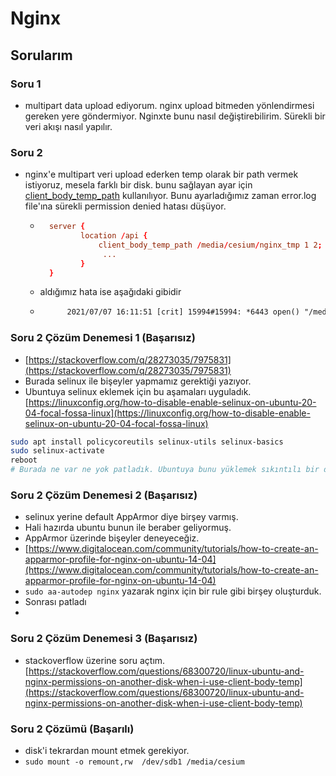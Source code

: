 # Nginx

## Sorularım
### Soru 1
- multipart data upload ediyorum. nginx upload bitmeden yönlendirmesi gereken yere göndermiyor. Nginxte bunu nasıl değiştirebilirim. Sürekli bir veri akışı nasıl yapılır.

### Soru 2
- nginx'e multipart veri upload ederken temp olarak bir path vermek istiyoruz, mesela farklı bir disk. bunu sağlayan ayar için [client_body_temp_path](http://nginx.org/en/docs/http/ngx_http_core_module.html) kullanılıyor. Bunu ayarladığımız zaman error.log file'ına sürekli permission denied hatası düşüyor.
    - ```conf
        server {
               location /api {
                   client_body_temp_path /media/cesium/nginx_tmp 1 2;
                    ...
               } 
        }
        ```
    - aldığımız hata ise aşağıdaki gibidir
    - ```txt
            2021/07/07 16:11:51 [crit] 15994#15994: *6443 open() "/media/cesium/nginx_tmp/8/30/0000000308" failed (13: Permission denied), client: 192.168.20.180, server: _, request: "POST /api/v1/terrain/5/uploadfile HTTP/1.0"
        ```
### Soru 2 Çözüm Denemesi 1 (Başarısız)
- [https://stackoverflow.com/q/28273035/7975831](https://stackoverflow.com/q/28273035/7975831)
- Burada selinux ile bişeyler yapmamız gerektiği yazıyor.
- Ubuntuya selinux eklemek için bu aşamaları uyguladık. [https://linuxconfig.org/how-to-disable-enable-selinux-on-ubuntu-20-04-focal-fossa-linux](https://linuxconfig.org/how-to-disable-enable-selinux-on-ubuntu-20-04-focal-fossa-linux)
```bash
sudo apt install policycoreutils selinux-utils selinux-basics
sudo selinux-activate
reboot
# Burada ne var ne yok patladık. Ubuntuya bunu yüklemek sıkıntılı bir durum galiba. System boot olmadı. Gerçi baya bir uyarı vermiş. AppArmor'u kapattığınızdan emin olun falan filan diye. Ama yöntemi sevmedim.

```
### Soru 2 Çözüm Denemesi 2 (Başarısız)
- selinux yerine default AppArmor diye birşey varmış.
- Hali hazırda ubuntu bunun ile beraber geliyormuş.
- AppArmor üzerinde bişeyler deneyeceğiz.
- [https://www.digitalocean.com/community/tutorials/how-to-create-an-apparmor-profile-for-nginx-on-ubuntu-14-04](https://www.digitalocean.com/community/tutorials/how-to-create-an-apparmor-profile-for-nginx-on-ubuntu-14-04)
- `sudo aa-autodep nginx` yazarak nginx için bir rule gibi birşey oluşturduk.
- Sonrası patladı
- 

### Soru 2 Çözüm Denemesi 3 (Başarısız)
- stackoverflow üzerine soru açtım. [https://stackoverflow.com/questions/68300720/linux-ubuntu-and-nginx-permissions-on-another-disk-when-i-use-client-body-temp](https://stackoverflow.com/questions/68300720/linux-ubuntu-and-nginx-permissions-on-another-disk-when-i-use-client-body-temp)

### Soru 2 Çözümü (Başarılı)
- disk'i tekrardan mount etmek gerekiyor.
- `sudo mount -o remount,rw  /dev/sdb1 /media/cesium`
